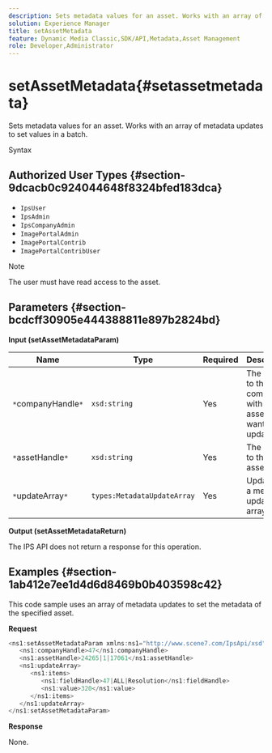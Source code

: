 ```yaml
---
description: Sets metadata values for an asset. Works with an array of metadata updates to set values in a batch.
solution: Experience Manager
title: setAssetMetadata
feature: Dynamic Media Classic,SDK/API,Metadata,Asset Management
role: Developer,Administrator
---
```


# setAssetMetadata{#setassetmetadata}

Sets metadata values for an asset. Works with an array of metadata updates to set values in a batch.

 Syntax 

## Authorized User Types {#section-9dcacb0c924044648f8324bfed183dca}

* `IpsUser` 
* `IpsAdmin` 
* `IpsCompanyAdmin` 
* `ImagePortalAdmin` 
* `ImagePortalContrib` 
* `ImagePortalContribUser`

>[!NOTE]
>
>The user must have read access to the asset.

## Parameters {#section-bcdcff30905e444388811e897b2824bd}

**Input (setAssetMetadataParam)** 

|  Name  | Type  | Required  | Description  |
|---|---|---|---|
|  `*`companyHandle`*`  | `xsd:string`  | Yes  | The handle to the company with the asset you want to update.  |
|  `*`assetHandle`*`  | `xsd:string`  | Yes  | The handle to the asset.  |
|  `*`updateArray`*`  | `types:MetadataUpdateArray`  | Yes  | Updates in a metadata update array.  |

**Output (setAssetMetadataReturn)**

The IPS API does not return a response for this operation.

## Examples {#section-1ab412e7ee1d4d6d8469b0b403598c42}

This code sample uses an array of metadata updates to set the metadata of the specified asset.

**Request** 

```java
<ns1:setAssetMetadataParam xmlns:ns1="http://www.scene7.com/IpsApi/xsd">
   <ns1:companyHandle>47</ns1:companyHandle>
   <ns1:assetHandle>24265|1|17061</ns1:assetHandle>
   <ns1:updateArray>
      <ns1:items>
         <ns1:fieldHandle>47|ALL|Resolution</ns1:fieldHandle>
         <ns1:value>320</ns1:value>
      </ns1:items>
   </ns1:updateArray>
</ns1:setAssetMetadataParam>
```

**Response**

None. 
